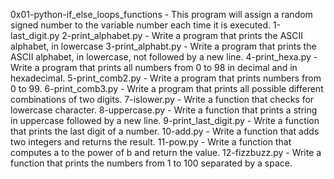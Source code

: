 0x01-python-if_else_loops_functions - This program will assign a random signed number to the variable number each time it is executed.
1-last_digit.py 
2-print_alphabet.py - Write a program that prints the ASCII alphabet, in lowercase
3-print_alphabt.py - Write a program that prints the ASCII alphabet, in lowercase, not followed by a new line.
4-print_hexa.py - Write a program that prints all numbers from 0 to 98 in decimal and in hexadecimal.
5-print_comb2.py - Write a program that prints numbers from 0 to 99.
6-print_comb3.py - Write a program that prints all possible different combinations of two digits.
7-islower.py - Write a function that checks for lowercase character. 
8-uppercase.py - Write a function that prints a string in uppercase followed by a new line.
9-print_last_digit.py - Write a function that prints the last digit of a number.
10-add.py - Write a function that adds two integers and returns the result.
11-pow.py - Write a function that computes a to the power of b and return the value.
12-fizzbuzz.py - Write a function that prints the numbers from 1 to 100 separated by a space. 
